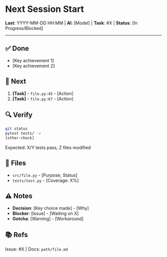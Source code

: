 # Next Session Start

**Last**: YYYY-MM-DD HH:MM | **AI**: [Model] | **Task**: #X | **Status**: [In Progress/Blocked]

---

## ✅ Done
- [Key achievement 1]
- [Key achievement 2]

## 🎯 Next
1. **[Task]** - `file.py:45` - [Action]
2. **[Task]** - `file.py:67` - [Action]

## 🔍 Verify
```bash
git status
pytest tests/ -v
[other-check]
```
Expected: X/Y tests pass, Z files modified

## 📁 Files
- `src/file.py` - [Purpose, Status]
- `tests/test.py` - [Coverage: X%]

## ⚠️ Notes
- **Decision**: [Key choice made] - [Why]
- **Blocker**: [Issue] - [Waiting on X]
- **Gotcha**: [Warning] - [Workaround]

## 📚 Refs
Issue: #X | Docs: `path/file.md`
